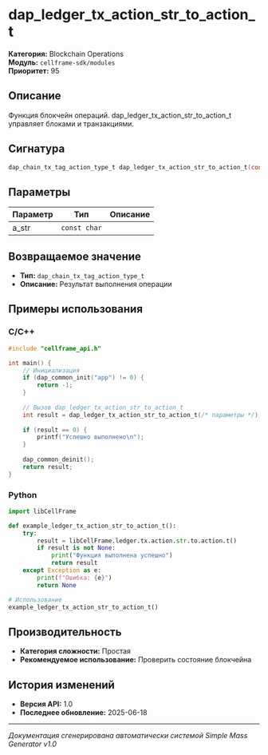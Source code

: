 # dap_ledger_tx_action_str_to_action_t

**Категория:** Blockchain Operations  
**Модуль:** `cellframe-sdk/modules`  
**Приоритет:** 95

## Описание
Функция блокчейн операций. dap_ledger_tx_action_str_to_action_t управляет блоками и транзакциями.

## Сигнатура
```c
dap_chain_tx_tag_action_type_t dap_ledger_tx_action_str_to_action_t(const char *a_str) {
```

## Параметры
| Параметр | Тип | Описание |
|----------|-----|----------|
| a_str | `const char` |  |


## Возвращаемое значение
- **Тип:** `dap_chain_tx_tag_action_type_t`
- **Описание:** Результат выполнения операции

## Примеры использования

### C/C++
```c
#include "cellframe_api.h"

int main() {
    // Инициализация
    if (dap_common_init("app") != 0) {
        return -1;
    }
    
    // Вызов dap_ledger_tx_action_str_to_action_t
    int result = dap_ledger_tx_action_str_to_action_t(/* параметры */);
    
    if (result == 0) {
        printf("Успешно выполнено\n");
    }
    
    dap_common_deinit();
    return result;
}
```

### Python
```python
import libCellFrame

def example_ledger_tx_action_str_to_action_t():
    try:
        result = libCellFrame.ledger.tx.action.str.to.action.t()
        if result is not None:
            print("Функция выполнена успешно")
            return result
    except Exception as e:
        print(f"Ошибка: {e}")
        return None

# Использование
example_ledger_tx_action_str_to_action_t()
```

## Производительность
- **Категория сложности:** Простая
- **Рекомендуемое использование:** Проверить состояние блокчейна

## История изменений
- **Версия API:** 1.0
- **Последнее обновление:** 2025-06-18

---
*Документация сгенерирована автоматически системой Simple Mass Generator v1.0*
